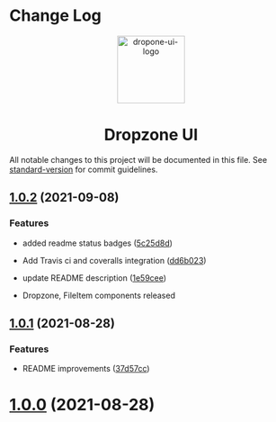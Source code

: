 
# Change Log
<p align="center">
<img align="center" height="120" src="https://user-images.githubusercontent.com/43678736/132112022-0ca409ae-cca2-43c8-be89-110376260a3f.png" alt="dropone-ui-logo">

<h1 align="center">  Dropzone UI</h1>

</p>

All notable changes to this project will be documented in this file. See [standard-version](https://github.com/conventional-changelog/standard-version) for commit guidelines.

<a name="1.0.0"></a>
## [1.0.2](https://github.com/glicht/npm-get-version/compare/v1.0.1...v1.0.2) (2021-09-08)


### Features

* added readme status badges ([5c25d8d](https://github.com/glicht/npm-get-version/commit/5c25d8d))

* Add Travis ci and coveralls integration ([dd6b023](https://github.com/glicht/npm-get-version/commit/dd6b023))

* update README description ([1e59cee](https://github.com/glicht/npm-get-version/commit/1e59cee))
* Dropzone, FileItem components released

<a name="1.0.1"></a>
## [1.0.1](https://github.com/glicht/npm-get-version/compare/v1.0.0...v1.0.1) (2021-08-28)


### Features

* README improvements ([37d57cc](https://github.com/glicht/npm-get-version/commit/37d57cc))



<a name="1.0.0"></a>
# [1.0.0](https://github.com/glicht/npm-get-version/compare/v0.1.2...v1.0.0) (2021-08-28)

